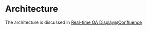 # Architecture

The architecture is discussed in [Real-time QA Display@Confluence](https://confluence.skatelescope.org/display/SE/Real-time+QA+Display)